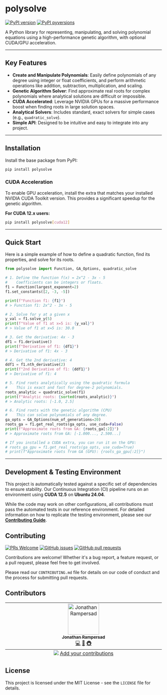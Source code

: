# polysolve

[![PyPI version](https://img.shields.io/pypi/v/polysolve.svg)](https://pypi.org/project/polysolve/)
[![PyPI pyversions](https://img.shields.io/pypi/pyversions/polysolve.svg)](https://pypi.org/project/polysolve/)

A Python library for representing, manipulating, and solving polynomial equations using a high-performance genetic algorithm, with optional CUDA/GPU acceleration.

---

## Key Features

* **Create and Manipulate Polynomials**: Easily define polynomials of any degree using integer or float coefficients, and perform arithmetic operations like addition, subtraction, multiplication, and scaling.
* **Genetic Algorithm Solver**: Find approximate real roots for complex polynomials where analytical solutions are difficult or impossible.
* **CUDA Accelerated**: Leverage NVIDIA GPUs for a massive performance boost when finding roots in large solution spaces.
* **Analytical Solvers**: Includes standard, exact solvers for simple cases (e.g., `quadratic_solve`).
* **Simple API**: Designed to be intuitive and easy to integrate into any project.

---

## Installation

Install the base package from PyPI:

```bash
pip install polysolve
```

### CUDA Acceleration

To enable GPU acceleration, install the extra that matches your installed NVIDIA CUDA Toolkit version. This provides a significant speedup for the genetic algorithm.

**For CUDA 12.x users:**
```bash
pip install polysolve[cuda12]
```

---

## Quick Start

Here is a simple example of how to define a quadratic function, find its properties, and solve for its roots.

```python
from polysolve import Function, GA_Options, quadratic_solve

# 1. Define the function f(x) = 2x^2 - 3x - 5
#    Coefficients can be integers or floats.
f1 = Function(largest_exponent=2)
f1.set_constants([2, -3, -5])

print(f"Function f1: {f1}")
# > Function f1: 2x^2 - 3x - 5

# 2. Solve for y at a given x
y_val = f1.solve_y(5)
print(f"Value of f1 at x=5 is: {y_val}")
# > Value of f1 at x=5 is: 30.0

# 3. Get the derivative: 4x - 3
df1 = f1.derivative()
print(f"Derivative of f1: {df1}")
# > Derivative of f1: 4x - 3

# 4. Get the 2nd derivative: 4
ddf1 = f1.nth_derivative(2)
print(f"2nd Derivative of f1: {ddf1}")
# > Derivative of f1: 4

# 5. Find roots analytically using the quadratic formula
#    This is exact and fast for degree-2 polynomials.
roots_analytic = quadratic_solve(f1)
print(f"Analytic roots: {sorted(roots_analytic)}")
# > Analytic roots: [-1.0, 2.5]

# 6. Find roots with the genetic algorithm (CPU)
#    This can solve polynomials of any degree.
ga_opts = GA_Options(num_of_generations=20)
roots_ga = f1.get_real_roots(ga_opts, use_cuda=False)
print(f"Approximate roots from GA: {roots_ga[:2]}")
# > Approximate roots from GA: [-1.000..., 2.500...]

# If you installed a CUDA extra, you can run it on the GPU:
# roots_ga_gpu = f1.get_real_roots(ga_opts, use_cuda=True)
# print(f"Approximate roots from GA (GPU): {roots_ga_gpu[:2]}")

```

---

## Development & Testing Environment

This project is automatically tested against a specific set of dependencies to ensure stability. Our Continuous Integration (CI) pipeline runs on an environment using **CUDA 12.5** on **Ubuntu 24.04**.

While the code may work on other configurations, all contributions must pass the automated tests in our reference environment. For detailed information on how to replicate the testing environment, please see our [**Contributing Guide**](CONTRIBUTING.md).

## Contributing

[![PRs Welcome](https://img.shields.io/badge/PRs-welcome-brightgreen.svg?style=flat-square)](http://makeapullrequest.com)
[![GitHub issues](https://img.shields.io/github/issues/jono-rams/PolySolve.svg?style=flat-square)](https://github.com/jono-rams/PolySolve/issues)
[![GitHub pull requests](https://img.shields.io/github/issues-pr/jono-rams/PolySolve.svg?style=flat-square)](https://github.com/jono-rams/PolySolve/pulls)

Contributions are welcome! Whether it's a bug report, a feature request, or a pull request, please feel free to get involved.

Please read our `CONTRIBUTING.md` file for details on our code of conduct and the process for submitting pull requests.

## Contributors

<!-- ALL-CONTRIBUTORS-LIST:START - Do not remove or modify this section -->
<!-- prettier-ignore-start -->
<!-- markdownlint-disable -->
<table>
  <tbody>
    <tr>
      <td align="center" valign="top" width="14.28%"><a href="https://jono-rams.work"><img src="https://avatars.githubusercontent.com/u/29872001?v=4?s=100" width="100px;" alt="Jonathan Rampersad"/><br /><sub><b>Jonathan Rampersad</b></sub></a><br /><a href="https://github.com/jono-rams/PolySolve/commits?author=jono-rams" title="Code">💻</a> <a href="https://github.com/jono-rams/PolySolve/commits?author=jono-rams" title="Documentation">📖</a> <a href="#infra-jono-rams" title="Infrastructure (Hosting, Build-Tools, etc)">🚇</a></td>
    </tr>
  </tbody>
  <tfoot>
    <tr>
      <td align="center" size="13px" colspan="7">
        <img src="https://raw.githubusercontent.com/all-contributors/all-contributors-cli/1b8533af435da9854653492b1327a23a4dbd0a10/assets/logo-small.svg">
          <a href="https://all-contributors.js.org/docs/en/bot/usage">Add your contributions</a>
        </img>
      </td>
    </tr>
  </tfoot>
</table>

<!-- markdownlint-restore -->
<!-- prettier-ignore-end -->

<!-- ALL-CONTRIBUTORS-LIST:END -->

## License

This project is licensed under the MIT License - see the `LICENSE` file for details.
